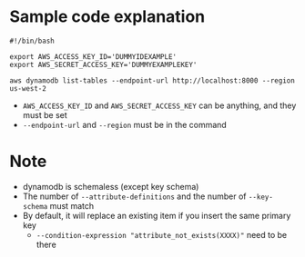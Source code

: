 # Sample code explanation

```
#!/bin/bash

export AWS_ACCESS_KEY_ID='DUMMYIDEXAMPLE'
export AWS_SECRET_ACCESS_KEY='DUMMYEXAMPLEKEY'

aws dynamodb list-tables --endpoint-url http://localhost:8000 --region us-west-2
```

* `AWS_ACCESS_KEY_ID` and `AWS_SECRET_ACCESS_KEY` can be anything, and they must be set
* `--endpoint-url` and `--region` must be in the command

# Note
* dynamodb is schemaless (except key schema)
* The number of `--attribute-definitions` and the number of `--key-schema` must match
* By default, it will replace an existing item if you insert the same primary key
  * `--condition-expression "attribute_not_exists(XXXX)"` need to be there

